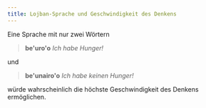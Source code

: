 ```yaml
---
title: Lojban-Sprache und Geschwindigkeit des Denkens
---
```


<div class="lojbo simple_blockquotes"></div>

Eine Sprache mit nur zwei Wörtern

> **be'uro'o**
> _Ich habe Hunger!_

und

> **be'unairo'o**
> _Ich habe keinen Hunger!_

würde wahrscheinlich die höchste Geschwindigkeit des Denkens ermöglichen.
